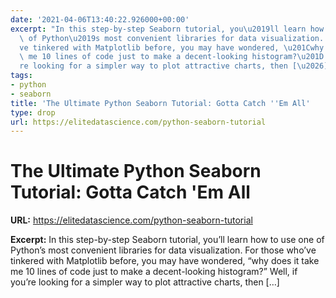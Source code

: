 ```yaml
---
date: '2021-04-06T13:40:22.926000+00:00'
excerpt: "In this step-by-step Seaborn tutorial, you\u2019ll learn how to use one\
  \ of Python\u2019s most convenient libraries for data visualization. For those who\u2019\
  ve tinkered with Matplotlib before, you may have wondered, \u201Cwhy does it take\
  \ me 10 lines of code just to make a decent-looking histogram?\u201D Well, if you\u2019\
  re looking for a simpler way to plot attractive charts, then [\u2026]"
tags:
- python
- seaborn
title: 'The Ultimate Python Seaborn Tutorial: Gotta Catch ''Em All'
type: drop
url: https://elitedatascience.com/python-seaborn-tutorial
---
```


# The Ultimate Python Seaborn Tutorial: Gotta Catch 'Em All

**URL:** https://elitedatascience.com/python-seaborn-tutorial

**Excerpt:** In this step-by-step Seaborn tutorial, you’ll learn how to use one of Python’s most convenient libraries for data visualization. For those who’ve tinkered with Matplotlib before, you may have wondered, “why does it take me 10 lines of code just to make a decent-looking histogram?” Well, if you’re looking for a simpler way to plot attractive charts, then […]
